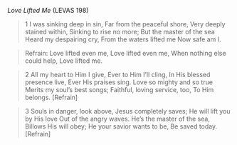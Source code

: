 _Love Lifted Me_ (LEVAS 198)

> 1 I was sinking deep in sin,
Far from the peaceful shore,
Very deeply stained within,
Sinking to rise no more;
But the master of the sea
Heard my despairing cry,
From the waters lifted me
Now safe am I.

> Refrain:
Love lifted even me,
Love lifted even me,
When nothing else could help,
Love lifted me.

> 2 
All my heart to Him I give,
Ever to Him I’ll cling,
In His blessed presence live,
Ever His praises sing.
Love so mighty and so true
Merits my soul’s best songs;
Faithful, loving service, too,
To Him belongs. [Refrain]

> 3 
Souls in danger, look above,
Jesus completely saves;
He will lift you by His love
Out of the angry waves.
He’s the master of the sea,
Billows His will obey;
He your savior wants to be,
Be saved today. [Refrain]
